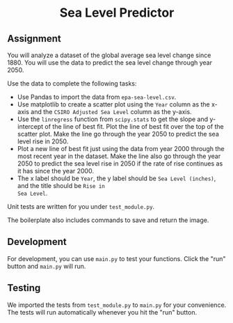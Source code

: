 <h1 align="center"><string>Sea Level Predictor</string></h1>

## **Assignment**

You will analyze a dataset of the global average sea level change since 1880. You will use the data to predict the sea level change through year 2050.

Use the data to complete the following tasks:

- Use Pandas to import the data from <code>epa-sea-level.csv</code>.
- Use matplotlib to create a scatter plot using the <code>Year</code> column as the x-axis and the <code>CSIRO Adjusted Sea Level</code> column as the y-axis.
- Use the <code>linregress</code> function from <code>scipy.stats</code> to get the slope and y-intercept of the line of best fit. Plot the line of best fit over the top of the scatter plot. Make the line go through the year 2050 to predict the sea level rise in 2050.
- Plot a new line of best fit just using the data from year 2000 through the most recent year in the dataset. Make the line also go through the year 2050 to predict the sea level rise in 2050 if the rate of rise continues as it has since the year 2000.
- The x label should be <code>Year</code>, the y label should be <code>Sea Level (inches)</code>, and the title should be <code>Rise in Sea Level</code>.

Unit tests are written for you under <code>test_module.py</code>.

The boilerplate also includes commands to save and return the image.

## **Development**

For development, you can use <code>main.py</code> to test your functions. Click the "run" button and <code>main.py</code> will run.

## **Testing**

We imported the tests from <code>test_module.py</code> to <code>main.py</code> for your convenience. The tests will run automatically whenever you hit the "run" button.